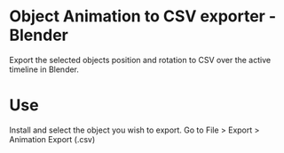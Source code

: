 # Object Animation to CSV exporter - Blender
 Export the selected objects position and rotation to CSV over the active timeline in Blender.

# Use
Install and select the object you wish to export.
Go to File > Export > Animation Export (.csv)
